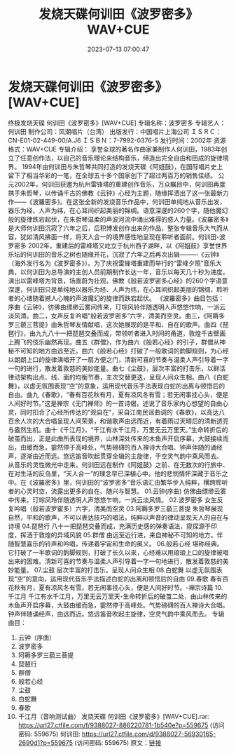 ﻿---
title: 发烧天碟何训田《波罗密多》WAV+CUE
date: 2023-07-13 07:00:47
categories: WAV车载音乐、镜像
tags: 华语中文
---
# 发烧天碟何训田《波罗密多》[WAV+CUE]

终极发烧天碟 何训田《波罗密多》[WAV+CUE]
专辑名称：波罗密多
专辑艺人：何训田
制作公司：风潮唱片（台湾）
出版发行：中国唱片上海公司
ＩＳＲＣ：CN-E01-02-449-00/A.J6
ＩＳＢＮ：7-7992-0376-5
发行时间：2002年
资源格式：WAV+CUE
专辑介绍：
享誉全球的著名作曲家兼制作人何训田，1983年创立了任意创作法，以自己的音乐理论来结构音乐，缔造出完全自由和田成的旋律境界。
1994年由何训田与朱哲琴共同打造的发烧天碟《阿姐鼓》，在国际唱片史上留下了相当华彩的一笔，在全球五十多个国家创下了超过两百万的销售佳绩。
公元2002年，何训田获邀为杭州雷锋塔的重建创作音乐，万众瞩目中，何训田再度携手朱哲琴，以传诵千古的佛教《云钟》心经为主题，随缘挥洒出了这一张最新力作——《波羅密多》。在这张全新的发烧音乐作品中，何训田单纯地从音乐出发，器乐为经，人声为纬，在心耳间织起美丽的锦绸。语意深邃的260个字，随他魔幻般的旋律跌宕起伏，在朱哲琴温柔的声波河流中涌出难得的惑人力量。《波羅密多》是大师何训田沉寂了六年之后，后积博发创作出来的作品，整张专辑音乐大气而从容，犹如清风拂面一样，将天人合一的境界感性地呈现在聆听者面前。何训田-波罗密多
2002年，重建后的雷峰塔又屹立于杭州西子湖畔，以《阿姐鼓》享誉世界乐坛的何训田的音乐之树也随缘开花，沉寂了六年之后再次出辑———《云钟》（海外发行名为《波罗密多》）。为了庆祝雷锋塔重建而举行的“雷峰夕照”音乐大典，以何训田为总导演的主创人员前期制作长达一年，音乐以每天几十秒为进度。演出以雷峰塔为背景，场面蔚为壮观。佛教《般若波罗密多心经》的260个字语意深邃，何训田只是单纯地以器乐为经、人声为纬，在心耳间织起美丽的锦绸，聆听者的心绪随着撼人心魄的声波魔幻的旋律而跌宕起伏。
《波羅密多》曲目包括：序曲《云钟》，彷佛由缥缈云雾间传来，玎琮风铃伴随透明人声悠悠作响，一派云淡风清。曲二，女声反复吟唱“般若波罗密多”六字，清美而空灵。曲三，《阿耨多罗三藐三菩提》由朱哲琴友情献唱，这次她展现的是平和、自在的歌声。曲四《琵琶行》，由九九八十一把琵琶交叠而成，带领听者进入时间的甬道，敦煌千古壁画上腾飞的伎乐幽然再现。曲五《群僧》，作为曲六《般若心经》的引子，群僧从神秘不可知的地方由远至近。曲六《般若心经》打破了一般歌词的韵脚规则，为心经以朗朗上口的旋律演唱开了一扇方便之门，清新可喜的节奏与温柔人声引导着一字一句的进行，散发着敦慈的美妙能量。曲七《尘鼓》，层次丰富的打击乐，以鲜活律动架构出点、线、面的均衡节奏，主次交替更迭，呈现人间众生相。曲八《白蛇舞》，以虚无氛围表现“空”的意象，运用现代音乐手法表现白蛇的出离与顿悟后的自由。曲九《春歌》，“春有百花秋有月，夏有凉风冬有雪；若无闲事挂心头，便是人间好时节。”这是禅宗《无门禅师》的一首诗偈，述说了音乐家内心想望的自由心灵，同时扣合了心经所传达的“观自在”，采自江南民谣曲调的《春歌》，以高达八百余人次的大合唱呈现人间荣景，和谐歌声由远而近，有着雨过天晴后的清新透亮与盎然生机。曲十《千江月》，“千江有水千江月，万里无云万里天。”生命转折后的破茧而出，正是此曲所表现的境界，山林深处传来的木鱼声开启序幕，大鼓接续而出，由缓而急，霎然停于高峰处，气势磅礴的百人禅诗大合唱、钟声伴随的诵经声，逐渐由近而远。悠远笛音吹起贯穿全辑的主旋律，于空灵气韵中乘风而去。
从音乐的灵性微光中走来，何训田远在制作《阿姐鼓》之前、在无数次的行旅中、在对生活的反刍里，“天人合一”的理念早已深植心中。他的悲悯情怀深藏于音乐之中。在《波羅密多》里，何训田的“波罗密多”音乐语汇由繁华步入纯粹，横跨聆听者的心灵时空，流露出更多的自在、随兴与智慧。
01.云钟(序曲)
仿佛由缥缈云雾中传来，玎琮凤玲伴随透明人声悠悠乍响，一派云淡风情。
02.波罗密多
女生反复吟唱（般若波罗蜜多）六字，清美而空灵
03.阿耨多罗三藐三菩提
朱哲琴展现自然，平和的歌声，不可以表达技巧的唱法，纯粹以声音的律动呈现天人的自在与诗境
04.琵琶行
八十一把琵琶交叠而成，充满历史感的弹奏语法，窥探源于印度，挥洒于敦煌的异域风貌
05.群僧
由远至近行进，来自神秘不可知的地方。伴随智慧喜乐的铃声和吟唱，传递着宇宙和生命的奥义。
06.般若心经
堪称经典。它打破了一半歌词的韵脚规则，打破了长久以来，心经难以用琅琅上口的旋律被唱出来的困难。清新可喜的节奏与温柔人声引导着一字一句地进行，散发着敦慈的美妙能量。
07.尘鼓
层次丰富的打击乐，呈现人间众生相
08.白蛇舞
以虚无氛围表现“空”的意向，运用现代音乐手法描述白蛇的出离和顿悟后的自由
09.春歌
春有百花秋有月，夏有凉风冬有雪。若无闲事挂心头，便是人间好时节。-禅宗诗篇
10.千江月
千江有水千江月，万里无云万里天-生命转折后的破茧二处，由山林传来的木鱼声开启序幕，大鼓由缓而急，霎然停于高峰处。气势磅礴的百人禅诗大合唱。钟声伴随诵经声，由远而近。悠远笛音吹起主旋律，空灵气韵中乘风而去。
专辑曲目：
01. 云钟（序曲）
02. 波罗密多
03. 阿耨多罗三藐三菩提
04. 琵琶行
05. 群僧
06. 般若心经
07. 尘鼓
08. 白蛇舞
09. 春歌
10. 千江月（音响测试曲）
发烧天碟 何训田《波罗密多》[WAV+CUE].rar: https://url27.ctfile.com/f/9388027-886220781-1b540e?p=559675
(访问密码: 559675)
何训田: https://url27.ctfile.com/d/9388027-56930165-2690d1?p=559675
(访问密码: 559675)
原文：[链接](https://blog.sina.com.cn/s/blog_1647c7e76010312od.html)